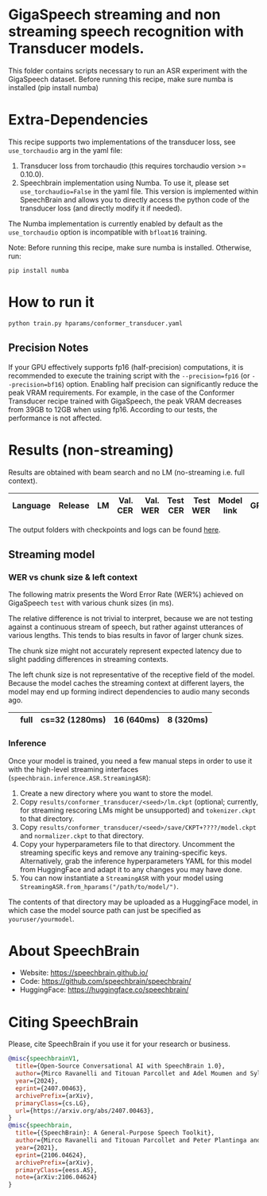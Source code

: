 # GigaSpeech streaming and non streaming speech recognition with Transducer models.
This folder contains scripts necessary to run an ASR experiment with the GigaSpeech dataset.
Before running this recipe, make sure numba is installed (pip install numba)

# Extra-Dependencies
This recipe supports two implementations of the transducer loss, see `use_torchaudio` arg in the yaml file:
1. Transducer loss from torchaudio (this requires torchaudio version >= 0.10.0).
2. Speechbrain implementation using Numba. To use it, please set `use_torchaudio=False` in the yaml file. This version is implemented within SpeechBrain and  allows you to directly access the python code of the transducer loss (and directly modify it if needed).

The Numba implementation is currently enabled by default as the `use_torchaudio` option is incompatible with `bfloat16` training.

Note: Before running this recipe, make sure numba is installed. Otherwise, run:
```
pip install numba
```

# How to run it
```shell
python train.py hparams/conformer_transducer.yaml
```

## Precision Notes
If your GPU effectively supports fp16 (half-precision) computations, it is recommended to execute the training script with the `--precision=fp16` (or `--precision=bf16`) option.
Enabling half precision can significantly reduce the peak VRAM requirements. For example, in the case of the Conformer Transducer recipe trained with GigaSpeech, the peak VRAM decreases from 39GB to 12GB when using fp16.
According to our tests, the performance is not affected.

# Results (non-streaming)

Results are obtained with beam search and no LM (no-streaming i.e. full context).

| Language | Release |  LM | Val. CER | Val. WER | Test CER | Test WER | Model link | GPUs |
| ------------- |:-------------:| -----:| -----:| -----:| -----:| -----:| :-----------:| :-----------:|

The output folders with checkpoints and logs can be found [here](https://www.dropbox.com/sh/852eq7pbt6d65ai/AACv4wAzk1pWbDo4fjVKLICYa?dl=0).

## Streaming model

### WER vs chunk size & left context

The following matrix presents the Word Error Rate (WER%) achieved on GigaSpeech
`test` with various chunk sizes (in ms).

The relative difference is not trivial to interpret, because we are not testing
against a continuous stream of speech, but rather against utterances of various
lengths. This tends to bias results in favor of larger chunk sizes.

The chunk size might not accurately represent expected latency due to slight
padding differences in streaming contexts.

The left chunk size is not representative of the receptive field of the model.
Because the model caches the streaming context at different layers, the model
may end up forming indirect dependencies to audio many seconds ago.

|       | full | cs=32 (1280ms) | 16 (640ms) | 8 (320ms) |
|:-----:|:----:|:-----:|:-----:|:-----:|

### Inference

Once your model is trained, you need a few manual steps in order to use it with the high-level streaming interfaces (`speechbrain.inference.ASR.StreamingASR`):

1. Create a new directory where you want to store the model.
2. Copy `results/conformer_transducer/<seed>/lm.ckpt` (optional; currently, for streaming rescoring LMs might be unsupported) and `tokenizer.ckpt` to that directory.
3. Copy `results/conformer_transducer/<seed>/save/CKPT+????/model.ckpt` and `normalizer.ckpt` to that directory.
4. Copy your hyperparameters file to that directory. Uncomment the streaming specific keys and remove any training-specific keys. Alternatively, grab the inference hyperparameters YAML for this model from HuggingFace and adapt it to any changes you may have done.
5. You can now instantiate a `StreamingASR` with your model using `StreamingASR.from_hparams("/path/to/model/")`.

The contents of that directory may be uploaded as a HuggingFace model, in which case the model source path can just be specified as `youruser/yourmodel`.

# **About SpeechBrain**
- Website: https://speechbrain.github.io/
- Code: https://github.com/speechbrain/speechbrain/
- HuggingFace: https://huggingface.co/speechbrain/


# **Citing SpeechBrain**
Please, cite SpeechBrain if you use it for your research or business.

```bibtex
@misc{speechbrainV1,
  title={Open-Source Conversational AI with SpeechBrain 1.0},
  author={Mirco Ravanelli and Titouan Parcollet and Adel Moumen and Sylvain de Langen and Cem Subakan and Peter Plantinga and Yingzhi Wang and Pooneh Mousavi and Luca Della Libera and Artem Ploujnikov and Francesco Paissan and Davide Borra and Salah Zaiem and Zeyu Zhao and Shucong Zhang and Georgios Karakasidis and Sung-Lin Yeh and Pierre Champion and Aku Rouhe and Rudolf Braun and Florian Mai and Juan Zuluaga-Gomez and Seyed Mahed Mousavi and Andreas Nautsch and Xuechen Liu and Sangeet Sagar and Jarod Duret and Salima Mdhaffar and Gaelle Laperriere and Mickael Rouvier and Renato De Mori and Yannick Esteve},
  year={2024},
  eprint={2407.00463},
  archivePrefix={arXiv},
  primaryClass={cs.LG},
  url={https://arxiv.org/abs/2407.00463},
}
@misc{speechbrain,
  title={{SpeechBrain}: A General-Purpose Speech Toolkit},
  author={Mirco Ravanelli and Titouan Parcollet and Peter Plantinga and Aku Rouhe and Samuele Cornell and Loren Lugosch and Cem Subakan and Nauman Dawalatabad and Abdelwahab Heba and Jianyuan Zhong and Ju-Chieh Chou and Sung-Lin Yeh and Szu-Wei Fu and Chien-Feng Liao and Elena Rastorgueva and François Grondin and William Aris and Hwidong Na and Yan Gao and Renato De Mori and Yoshua Bengio},
  year={2021},
  eprint={2106.04624},
  archivePrefix={arXiv},
  primaryClass={eess.AS},
  note={arXiv:2106.04624}
}
```
